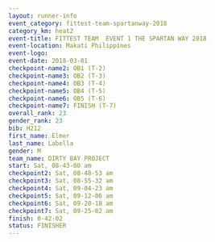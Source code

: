```yaml
---
layout: runner-info 
event_category: fittest-team-spartanway-2018 
category_km: heat2 
event-title: FITTEST TEAM  EVENT 1 THE SPARTAN WAY 2018 
event-location: Makati Philippines 
event-logo: 
event-date: 2018-03-01 
checkpoint-name2: OB1 (T-2) 
checkpoint-name3: OB2 (T-3) 
checkpoint-name4: OB3 (T-4) 
checkpoint-name5: OB4 (T-5) 
checkpoint-name6: OB5 (T-6) 
checkpoint-name7: FINISH (T-7) 
overall_rank: 23
gender_rank: 23
bib: H212
first_name: Elmer
last_name: Labella
gender: M
team_name: DIRTY BAY PROJECT
start: Sat, 08-43-00 am
checkpoint2: Sat, 08-48-53 am
checkpoint3: Sat, 08-55-32 am
checkpoint4: Sat, 09-04-23 am
checkpoint5: Sat, 09-12-06 am
checkpoint6: Sat, 09-20-18 am
checkpoint7: Sat, 09-25-02 am
finish: 0-42-02
status: FINISHER
---
```

